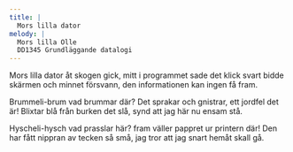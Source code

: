```yaml
---
title: |
  Mors lilla dator
melody: |
  Mors lilla Olle
  DD1345 Grundläggande datalogi
---
```

Mors lilla dator åt skogen gick,
mitt i programmet sade det klick
svart bidde skärmen och minnet försvann,
den informationen kan ingen få fram.

Brummeli-brum vad brummar där?
Det sprakar och gnistrar, ett jordfel det är!
Blixtar blå från burken det slå,
synd att jag här nu ensam stå.

Hyscheli-hysch vad prasslar här?
fram väller pappret ur printern där!
Den har fått nippran av tecken så små,
jag tror att jag snart hemåt skall gå.